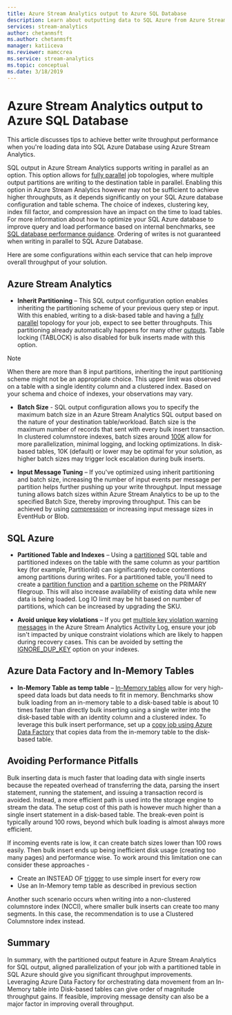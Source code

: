 ```yaml
---
title: Azure Stream Analytics output to Azure SQL Database
description: Learn about outputting data to SQL Azure from Azure Stream Analytics and achieve higher write throughput rates.
services: stream-analytics
author: chetanmsft
ms.author: chetanmsft
manager: katiiceva
ms.reviewer: mamccrea
ms.service: stream-analytics
ms.topic: conceptual
ms.date: 3/18/2019
---
```

# Azure Stream Analytics output to Azure SQL Database

This article discusses tips to achieve better write throughput performance when you're loading data into SQL Azure Database using Azure Stream Analytics.

SQL output in Azure Stream Analytics supports writing in parallel as an option. This option allows for [fully parallel](https://docs.microsoft.com/azure/stream-analytics/stream-analytics-parallelization#embarrassingly-parallel-jobs) job topologies, where multiple output partitions are writing to the destination table in parallel. Enabling this option in Azure Stream Analytics however may not be sufficient to achieve higher throughputs, as it depends significantly on your SQL Azure database configuration and table schema. The choice of indexes, clustering key, index fill factor, and compression have an impact on the time to load tables. For more information about how to optimize your SQL Azure database to improve query and load performance based on internal benchmarks, see [SQL database performance guidance](https://docs.microsoft.com/azure/sql-database/sql-database-performance-guidance). Ordering of writes is not guaranteed when writing in parallel to SQL Azure Database.

Here are some configurations within each service that can help improve overall throughput of your solution.

## Azure Stream Analytics

- **Inherit Partitioning** – This SQL output configuration option enables inheriting the partitioning scheme of your previous query step or input. With this enabled, writing to a disk-based table and having a [fully parallel](https://docs.microsoft.com/azure/stream-analytics/stream-analytics-parallelization#embarrassingly-parallel-jobs) topology for your job, expect to see better throughputs. This partitioning already automatically happens for many other [outputs](https://docs.microsoft.com/azure/stream-analytics/stream-analytics-parallelization#partitions-in-sources-and-sinks). Table locking (TABLOCK) is also disabled for bulk inserts made with this option.

> [!NOTE] 
> When there are more than 8 input partitions, inheriting the input partitioning scheme might not be an appropriate choice. This upper limit was observed on a table with a single identity column and a clustered index. Based on your schema and choice of indexes, your observations may vary.

- **Batch Size** - SQL output configuration allows you to specify the maximum batch size in an Azure Stream Analytics SQL output based on the nature of your destination table/workload. Batch size is the maximum number of records that sent with every bulk insert transaction. In clustered columnstore indexes, batch sizes around [100K](https://docs.microsoft.com/sql/relational-databases/indexes/columnstore-indexes-data-loading-guidance) allow for more parallelization, minimal logging, and locking optimizations. In disk-based tables, 10K (default) or lower may be optimal for your solution, as higher batch sizes may trigger lock escalation during bulk inserts.

- **Input Message Tuning** – If you've optimized using inherit partitioning and batch size, increasing the number of input events per message per partition helps further pushing up your write throughput. Input message tuning allows batch sizes within Azure Stream Analytics to be up to the specified Batch Size, thereby improving throughput. This can be achieved by using [compression](https://docs.microsoft.com/azure/stream-analytics/stream-analytics-define-inputs) or increasing input message sizes in EventHub or Blob.

## SQL Azure

- **Partitioned Table and Indexes** – Using a [partitioned](https://docs.microsoft.com/sql/relational-databases/partitions/partitioned-tables-and-indexes?view=sql-server-2017) SQL table and partitioned indexes on the table with the same column as your partition key (for example, PartitionId) can significantly reduce contentions among partitions during writes. For a partitioned table, you'll need to create a [partition function](https://docs.microsoft.com/sql/t-sql/statements/create-partition-function-transact-sql?view=sql-server-2017) and a [partition scheme](https://docs.microsoft.com/sql/t-sql/statements/create-partition-scheme-transact-sql?view=sql-server-2017) on the PRIMARY filegroup. This will also increase availability of existing data while new data is being loaded. Log IO limit may be hit based on number of partitions, which can be increased by upgrading the SKU.

- **Avoid unique key violations** – If you get [multiple key violation warning messages](https://docs.microsoft.com/azure/stream-analytics/stream-analytics-common-troubleshooting-issues#handle-duplicate-records-in-azure-sql-database-output) in the Azure Stream Analytics Activity Log, ensure your job isn't impacted by unique constraint violations which are likely to happen during recovery cases. This can be avoided by setting the [IGNORE\_DUP\_KEY](https://docs.microsoft.com/azure/stream-analytics/stream-analytics-common-troubleshooting-issues#handle-duplicate-records-in-azure-sql-database-output) option on your indexes.

## Azure Data Factory and In-Memory Tables

- **In-Memory Table as temp table** – [In-Memory tables](https://docs.microsoft.com/sql/relational-databases/in-memory-oltp/in-memory-oltp-in-memory-optimization) allow for very high-speed data loads but data needs to fit in memory. Benchmarks show bulk loading from an in-memory table to a disk-based table is about 10 times faster than directly bulk inserting using a single writer into the disk-based table with an identity column and a clustered index. To leverage this bulk insert performance, set up a [copy job using Azure Data Factory](https://docs.microsoft.com/azure/data-factory/connector-azure-sql-database) that copies data from the in-memory table to the disk-based table.

## Avoiding Performance Pitfalls
Bulk inserting data is much faster that loading data with single inserts because the repeated overhead of transferring the data, parsing the insert statement, running the statement, and issuing a transaction record is avoided. Instead, a more efficient path is used into the storage engine to stream the data. The setup cost of this path is however much higher than a single insert statement in a disk-based table. The break-even point is typically around 100 rows, beyond which bulk loading is almost always more efficient. 

If incoming events rate is low, it can create batch sizes lower than 100 rows easily. Then bulk insert ends up being inefficient disk usage (creating too many pages) and performance wise. To work around this limitation one can consider these approaches - 
* Create an INSTEAD OF [trigger](https://docs.microsoft.com/en-us/sql/t-sql/statements/create-trigger-transact-sql) to use simple insert for every row
* Use an In-Memory temp table as described in previous section

Another such scenario occurs when writing into a non-clustered columnstore index (NCCI), where smaller bulk inserts can create too many segments. In this case, the recommendation is to use a Clustered Columnstore index instead.

## Summary

In summary, with the partitioned output feature in Azure Stream Analytics for SQL output, aligned parallelization of your job with a partitioned table in SQL Azure should give you significant throughput improvements. Leveraging Azure Data Factory for orchestrating data movement from an In-Memory table into Disk-based tables can give order of magnitude throughput gains. If feasible, improving message density can also be a major factor in improving overall throughput.
